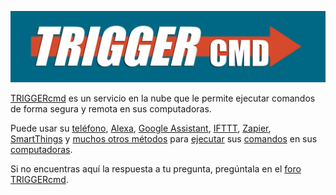 [![TRIGGERcmd.com](./images/logo.jpg)](https://www.triggercmd.com)

[TRIGGERcmd](https://www.triggercmd.com) es un servicio en la nube que le permite ejecutar comandos de forma segura y remota en sus computadoras.

Puede usar su [teléfono](https://app.triggercmd.com), [Alexa](./Alexa.md), [Google Assistant](./GoogleAssistant.md), [IFTTT](./IFTTT.md), [Zapier](./Zapier.md), [SmartThings](./SmartThings.md) y [muchos otros métodos](https://www.triggercmd.com/forum/topic/30/list-of-ways-to-trigger-your-commands) para [ejecutar](./TriggerCommands.md) sus [comandos](./Commands.md) en sus [computadoras](./Computers.md).

Si no encuentras aquí la respuesta a tu pregunta, pregúntala en el [foro TRIGGERcmd](https://www.triggercmd.com/forum/category/5/instructions).